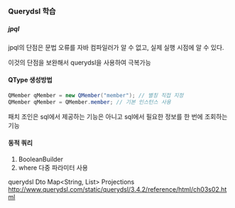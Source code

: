 ### Querydsl 학습



##### jpql 

jpql의 단점은 문법 오류를 자바 컴파일러가 알 수 없고, 실제 실행 시점에 알 수 있다.

이것의 단점을 보완해서 querydsl을 사용하여 극복가능



#### QType 생성방법

```java
QMember qMember = new QMember("member"); // 별칭 직접 지정
QMember qMember = QMember.member; // 기본 인스턴스 사용
```



패치 조인은 sql에서 제공하는 기능은 아니고 sql에서 필요한 정보를 한 번에 조회하는 기능



#### 동적 쿼리

1. BooleanBuilder 
2. where 다중 파라미터 사용

querydsl Dto Map<String, List> Projections
http://www.querydsl.com/static/querydsl/3.4.2/reference/html/ch03s02.html
